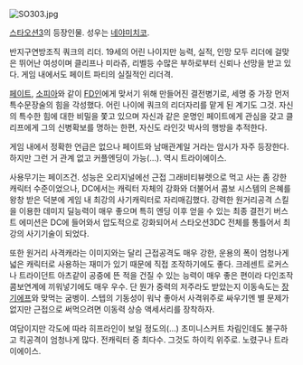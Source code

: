 ![SO303.jpg](http://z1.enha.kr/http://rigvedawiki.net/r1/pds/SO303.jpg)

[스타오션3](%EC%8A%A4%ED%83%80%EC%98%A4%EC%85%983.md)의 등장인물. 성우는 [네야미치코](%EB%84%A4%EC%95%BC%20%EB%AF%B8%EC%B9%98%EC%BD%94.md).

반지구연방조직 쿼크의 리더. 19세의 어린 나이지만 능력, 실적, 인망 모두 리더에 걸맞은 뛰어난 여성이며 클리프나 미라쥬, 리벨등 수많은
부하로부터 신뢰나 선망을 받고 있다. 게임 내에서도 페이트 파티의 실질적인 리더격.  

[페이트](%ED%8E%98%EC%9D%B4%ED%8A%B8%20%EB%9D%BC%EC%9D%B8%EA%B0%93.md), [소피아](
/wiki/%EC%86%8C%ED%94%BC%EC%95%84%20%EC%97%90%EC%8A%A4%ED%85%8C%EB%93%9C)와 같이
[FD인](FD%EC%9D%B8.md)에게 맞서기 위해 만들어진 결전병기로, 세명 중 가장 먼저 특수문장술의 힘을 각성했다. 어린
나이에 쿼크의 리더자리를 맡게 된 계기도 그것. 자신의 특수한 힘에 대한 비밀을 쫓고 있으며 자신과 같은 운명인 페이트에게 관심을 갖고
클리프에게 그의 신병확보를 명하는 한편, 자신도 라인갓 박사의 행방을 추적한다.

게임 내에서 정확한 언급은 없으나 페이트와 남매관계일 거라는 암시가 자주 등장한다. 하지만 그런 거 관계 없고 커플엔딩이 가능(...).
역시 트라이에이스.  

사용무기는 페이즈건. 성능은 오리지널에선 근접 그래비티뷰렛으로 먹고 사는 좀 강한 캐릭터 수준이었으나, DC에서는 캐릭터 자체의 강화와
더불어서 콤보 시스템의 은혜를 왕창 받은 덕분에 게임 내 최강의 사기캐릭터로 자리매김했다. 강력한 원거리공격 스킬을 이용한 데미지 딜능력이
매우 좋으며 특히 엔딩 이후 얻을 수 있는 최종 결전기 버스트 에미션은 DC에 들어와서 압도적으로 강화되어서 스타오션3DC 전체를 통틀어서
최강의 사기기술이 되었다.  

또한 원거리 사격캐라는 이미지와는 달리 근접공격도 매우 강한, 운용의 폭이 엄청나게 넓은 캐릭터로 사용하는 재미가 있기 때문에 직접
조작하기에도 좋다. 크레센트 로커스나 트라이던트 아츠같이 공중에 뜬 적을 건질 수 있는 능력이 매우 좋은 편이라 다인조작 콤보연계에
끼워넣기에도 매우 우수. 단 뭔가 중력의 저주라도 받았는지 이동속도는
[장기에프](%EC%9E%A5%EA%B8%B0%EC%97%90%ED%94%84.md)와 맞먹는 굼벵이. 스텝의 기동성이 워낙 좋아서
사격위주로 싸우기엔 별 문제가 없지만 근접으로 써먹으려면 이동력 상승 액세서리를 장착하자.

여담이지만 각도에 따라 히프라인이 보일 정도의(...) 초미니스커트 차림인데도 불구하고 킥공격이 엄청나게 많다. 전캐릭터 중 최다수. 그것도
하이킥 위주로. 노렸구나 트라이에이스.  

  


